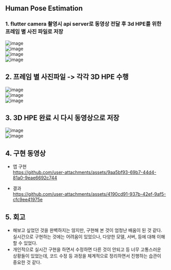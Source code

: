 
## Human Pose Estimation

### 1. flutter camera 촬영시 api server로 동영상 전달 후 3d HPE를 위한 프레임 별 사진 파일로 저장
![image](https://github.com/user-attachments/assets/5b145083-d0fe-4449-ad02-c2552ff4a047)    
![image](https://github.com/user-attachments/assets/ce8b26c1-3ab2-4907-98f6-a47eb3ce5ecf)    
![image](https://github.com/user-attachments/assets/71569227-6553-490d-a4a6-95b054752ec5)      
![image](https://github.com/user-attachments/assets/13a61f68-0280-4a4b-a890-26536d5ebb1a)      

## 2. 프레임 별 사진파일 -> 각각 3D HPE 수행     
![image](https://github.com/user-attachments/assets/0d571d46-8907-4b26-88d4-c137d93724e0)    
![image](https://github.com/user-attachments/assets/815afdea-27a0-41ad-9b86-89232760dce6)     
![image](https://github.com/user-attachments/assets/adfcc176-ed2c-4882-8ae7-76f1438b9d88)     

## 3. 3D HPE 완료 시 다시 동영상으로 저장   
![image](https://github.com/user-attachments/assets/bdd0e76e-f8df-4c68-9b86-be7ca6f1b2db)    
![image](https://github.com/user-attachments/assets/a413fe61-192b-4c64-99af-141e157b722c)     

## 4. 구현 동영상    
- 앱 구현  
https://github.com/user-attachments/assets/9aa5bf93-69b7-44d4-81a0-9eae6692c744 

- 결과   
https://github.com/user-attachments/assets/4190cd91-937b-42ef-9af5-cfc9ee41975e     

## 5. 회고
- 해보고 싶었던 것을 완벽하지는 않지만, 구현해 본 것이 엄청난 배움이 된 것 같다. 실시간으로 구현하는 것에는 어려움이 있었으나, 다양한 모델, 서버, 등에 대해 이해할 수 있었다.
- 개인적으로 실시간 구현을 하면서 수정하면 다른 것이 안되고 등 너무 고통스러운 상황들이 있었는데, 코드 수정 등 과정을 체계적으로 정리하면서 진행하는 습관이 중요한 것 같다.

